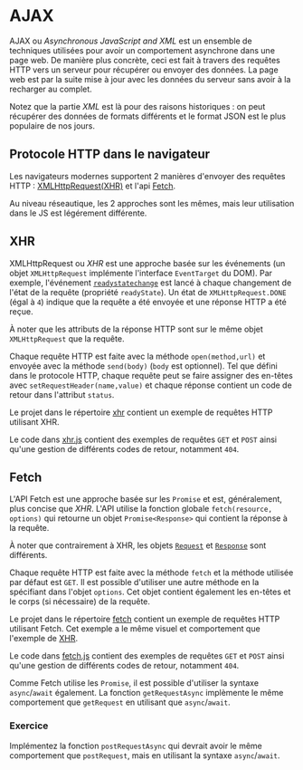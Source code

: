 # AJAX

AJAX ou _Asynchronous JavaScript and XML_ est un ensemble de techniques utilisées pour avoir un comportement asynchrone dans une page web. De manière plus concrète, ceci est fait à travers des requêtes HTTP vers un serveur pour récupérer ou envoyer des données. La page web est par la suite mise à jour avec les données du serveur sans avoir à la recharger au complet.

Notez que la partie _XML_ est là pour des raisons historiques : on peut récupérer des données de formats différents et le format JSON est le plus populaire de nos jours.

## Protocole HTTP dans le navigateur

Les navigateurs modernes supportent 2 manières d'envoyer des requêtes HTTP : [XMLHttpRequest(XHR)](https://developer.mozilla.org/en-US/docs/Web/API/XMLHttpRequest) et l'api [Fetch](https://developer.mozilla.org/en-US/docs/Web/API/Fetch_API). 
 
Au niveau réseautique, les 2 approches sont les mêmes, mais leur utilisation dans le JS est légérement différente.

## XHR

XMLHttpRequest ou _XHR_ est une approche basée sur les événements (un objet `XMLHttpRequest` implémente l'interface `EventTarget` du DOM). Par exemple, l'événement [`readystatechange`](https://developer.mozilla.org/en-US/docs/Web/API/XMLHttpRequest/readystatechange_event) est lancé à chaque changement de l'état de la requête (propriété `readyState`). Un état de `XMLHttpRequest.DONE` (égal à `4`) indique que la requête a été envoyée et une réponse HTTP a été reçue.

À noter que les attributs de la réponse HTTP sont sur le même objet `XMLHttpRequest` que la requête.
 
Chaque requête HTTP est faite avec la méthode `open(method,url)` et envoyée avec la méthode `send(body)` (`body` est optionnel). Tel que défini dans le protocole HTTP, chaque requête peut se faire assigner des en-têtes avec `setRequestHeader(name,value)` et chaque réponse contient un code de retour dans l'attribut `status`.

Le projet dans le répertoire [xhr](./xhr/) contient un exemple de requêtes HTTP utilisant XHR. 

Le code dans [xhr.js](./xhr/xhr.js) contient des exemples de requêtes `GET` et `POST` ainsi qu'une gestion de différents codes de retour, notamment `404`.

## Fetch

L'API Fetch est une approche basée sur les `Promise` et est, généralement, plus concise que _XHR_. L'API utilise la fonction globale `fetch(resource, options)` qui retourne un objet `Promise<Response>` qui contient la réponse à la requête.

À noter que contrairement à XHR, les objets [`Request`](https://developer.mozilla.org/en-US/docs/Web/API/Request) et [`Response`](https://developer.mozilla.org/en-US/docs/Web/API/Response) sont différents.

Chaque requête HTTP est faite avec la méthode `fetch` et la méthode utilisée par défaut est `GET`. Il est possible d'utiliser une autre méthode en la spécifiant dans l'objet `options`. Cet objet contient également les en-têtes et le corps (si nécessaire) de la requête.

Le projet dans le répertoire [fetch](./fetch/) contient un exemple de requêtes HTTP utilisant Fetch. Cet exemple a le même visuel et comportement que l'exemple de [XHR](#xhr).

Le code dans [fetch.js](./fetch/fetch.js) contient des exemples de requêtes `GET` et `POST` ainsi qu'une gestion de différents codes de retour, notamment `404`. 

Comme Fetch utilise les `Promise`, il est possible d'utiliser la syntaxe `async`/`await` également. La fonction `getRequestAsync` implèmente le même comportement que `getRequest` en utilisant que `async`/`await`.

### Exercice

Implémentez la fonction `postRequestAsync` qui devrait avoir le même comportement que `postRequest`, mais en utilisant la syntaxe `async`/`await`. 